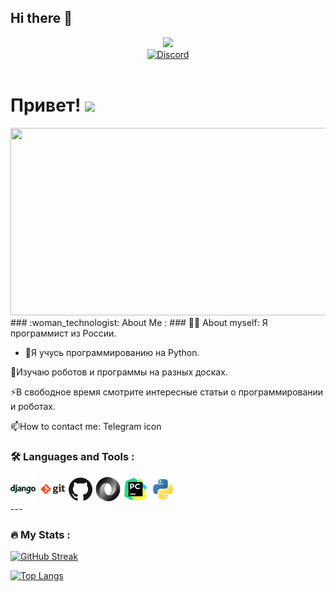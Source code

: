 ## Hi there 👋


<div id="header" align="center">
  <img src="https://media.giphy.com/media/UqxVRm1IaaIGk/giphy.gif" width="800"/>
</div>

<div id="badges" align="center">
  <a href="https://discord.com/channels/@me">
    <img src="https://img.shields.io/badge/Discord-blue?style=for-the-badge&logo=linkedin&logoColor=white" alt="Discord"/>
  </a>
</div>
<div align="right">
<img src="https://komarev.com/ghpvc/?username=Andrewfuntikov&style=flat-square&color=blue" alt="" width="100"/>
</div>
<h1>
  Привет!
  <img src="[https://user-images.githubusercontent.com/74038190/218265814-3084a4ba-809c-4135-afc0-8685d0f634b3.gif)" width="30px"/>
</h1>  
<div align="center">
  <img src="https://media.giphy.com/media/v1.Y2lkPTc5MGI3NjExNHIwZWFzd2h3OWJjcjQ0ZGR6d3lndXYzNXRmbzU1dDRvZjE1NjF6bCZlcD12MV9pbnRlcm5hbF9naWZfYnlfaWQmY3Q9Zw/3oKIPnAiaMCws8nOsE/giphy.gif" width="600" height="300"/>
</div>
### :woman_technologist: About Me :
### 👩‍💻 About myself: Я программист из России.

- 🔭Я учусь программированию на Python.

🌱Изучаю роботов и программы на разных досках.

⚡В свободное время смотрите интересные статьи о программировании и роботах.

📫How to contact me: Telegram icon
### :hammer_and_wrench: Languages and Tools :
<div>
  <img src="https://github.com/devicons/devicon/blob/master/icons/django/django-plain-wordmark.svg" title="Django" alt="Django" width="40" height="40"/>&nbsp
  <img src="https://github.com/devicons/devicon/blob/master/icons/git/git-original-wordmark.svg" title="Git" **alt="Git" width="40" height="40"/>
  <img src="https://github.com/devicons/devicon/blob/master/icons/github/github-original.svg" title="Github" **alt="Github" width="40" height="40"/>
  <img src="https://github.com/devicons/devicon/blob/master/icons/json/json-original.svg" title="json" **alt="json" width="40" height="40"/>
  <img src="https://github.com/devicons/devicon/blob/master/icons/pycharm/pycharm-original.svg" title="Pycharm" **alt="Pycharm" width="40" height="40"/>
  <img src="https://github.com/devicons/devicon/blob/master/icons/python/python-original.svg" title="Python" **alt="Python" width="40" height="40"/>
</div>
---

### :fire: My Stats :
[![GitHub Streak](http://github-readme-streak-stats.herokuapp.com?user=Andrewfuntikov&theme=dark&background=000000)](https://git.io/streak-stats)

[![Top Langs](https://github-readme-stats.vercel.app/api/top-langs/?username=Andrewfuntikov&layout=compact&theme=vision-friendly-dark)](https://github.com/anuraghazra/github-readme-stats)
<!-- BLOG-POST-LIST:START -->
<!-- BLOG-POST-LIST:END -->

